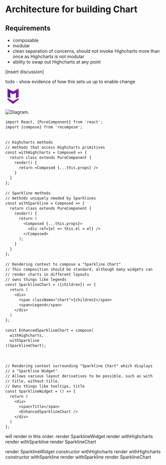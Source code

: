 
# Architecture for building Chart 

## Requirements

* composable
* modular
* clean separation of concerns, should not invoke Highcharts more than once as Highcharts is not modular
* ability to swap out Highcharts at any point

[insert discussion]


todo - show evidence of how this sets us up to enable change 

![alt text](https://github.com/adam-p/markdown-here/raw/master/src/common/images/icon48.png "Logo Title Text 1")

![Diagram]('./chart-architecture-composition.png').

```
import React, {PureComponent} from 'react';
import {compose} from 'recompose';


// Highcharts methods 
// methods that access Highcharts primitives
const withHighcharts = Composed => {
  return class extends PureComponent {
    render() {
      return <Composed {...this.props} />
    }
  }
};

// Sparkline methods
// methods uniquely needed by Sparklines
const withSparkline = Composed => {
  return class extends PureComponent {
    render() {
      return (
        <Composed {...this.props}>
          <div ref={el => this.el = el} />
        </Composed>
      );
    }
  }
};

// Rendering context to compose a "Sparkline Chart"  
// This composition should be standard, although many widgets can 
// render charts in different layouts
// owns things like legends
const SparklineChart = ({children}) => {
  return (
    <div>
      <span className="chart">{children}</span>
      <span>Legend</span>
    </div>
  )
};

const EnhancedSparklineChart = compose(
  withHighcharts,
  withSparkline
)(SparklineChart);



// Rendering context surrounding "Sparkline Chart" which displays
// a "Sparkline Widget" 
// Allows various layout derivatives to be possible, such as with
// title, without title.
// Owns things like tooltips, title
const SparklineWidget = () => {
  return (
    <div>
      <span>Title</span>
      <EnhancedSparklineChart />
    </div>
  )
};
```


will render in this order:
render SparklineWidget
render withHighcharts
render withSparkline
render SparklineChart


render SparklineWidget
constructor withHighcharts
render withHighcharts
constructor withSparkline
render withSparkline
render SparklineChart
